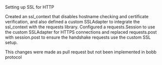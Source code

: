 Setting up SSL for HTTP

Created an ssl_context that disables hostname checking and certificate verification, and also defined a custom SSLAdapter to integrate the ssl_context with the requests library. 
Configured a requests.Session to use the custom SSLAdapter for HTTPS connections and replaced requests.post with session.post to ensure the handshake requests use the custom SSL setup.

This changes were made as pull request but not been implemented in bobb protocol

